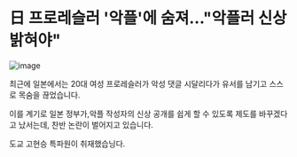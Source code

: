 # 日 프로레슬러 '악플'에 숨져…"악플러 신상 밝혀야"

![image](https://user-images.githubusercontent.com/7610860/83199373-016a9400-a17c-11ea-9188-bb98e8eef122.png)

최근에 일본에서는 20대 여성 프로레슬러가 악성 댓글 시달리다가 유서를 남기고 스스로 목숨을 끊었습니다.

이를 계기로 일본 정부가,악플 작성자의 신상 공개를 쉽게 할 수 있도록 제도를 바꾸겠다고 났서는데, 찬반 논란이 
벌어지고 있습니다.

도교 고현승 특파원이 취재했습닝다.
